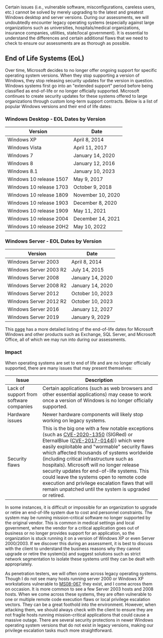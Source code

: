 Certain issues (i.e., vulnerable software, misconfigurations, careless users, etc.) cannot be solved by merely upgrading to the latest and greatest Windows desktop and server versions. During our assessments, we will undoubtedly encounter legacy operating systems (especially against large organizations such as universities, hospitals/medical organizations, insurance companies, utilities, state/local government). It is essential to understand the differences and certain additional flaws that we need to check to ensure our assessments are as thorough as possible.

## End of Life Systems (EoL)

Over time, Microsoft decides to no longer offer ongoing support for specific operating system versions. When they stop supporting a version of Windows, they stop releasing security updates for the version in question. Windows systems first go into an "extended support" period before being classified as end-of-life or no longer officially supported. Microsoft continues to create security updates for these systems offered to large organizations through custom long-term support contracts. Below is a list of popular Windows versions and their end of life dates:

### Windows Desktop - EOL Dates by Version
|Version|Date|
|---|---|
|Windows XP|April 8, 2014|
|Windows Vista|April 11, 2017|
|Windows 7|January 14, 2020|
|Windows 8|January 12, 2016|
|Windows 8.1|January 10, 2023|
|Windows 10 release 1507|May 9, 2017|
|Windows 10 release 1703|October 9, 2018|
|Windows 10 release 1809|November 10, 2020|
|Windows 10 release 1903|December 8, 2020|
|Windows 10 release 1909|May 11, 2021|
|Windows 10 release 2004|December 14, 2021|
|Windows 10 release 20H2|May 10, 2022|

### Windows Server - EOL Dates by Version
|Version|Date|
|---|---|
|Windows Server 2003|April 8, 2014|
|Windows Server 2003 R2|July 14, 2015|
|Windows Server 2008|January 14, 2020|
|Windows Server 2008 R2|January 14, 2020|
|Windows Server 2012|October 10, 2023|
|Windows Server 2012 R2|October 10, 2023|
|Windows Server 2016|January 12, 2027|
|Windows Server 2019|January 9, 2029|

This [page](https://michaelspice.net/windows/end-of-life-microsoft-windows-and-office/) has a more detailed listing of the end-of-life dates for Microsoft Windows and other products such as Exchange, SQL Server, and Microsoft Office, all of which we may run into during our assessments.

### Impact

When operating systems are set to end of life and are no longer officially supported, there are many issues that may present themselves:

|Issue|Description|
|---|---|
|Lack of support from software companies|Certain applications (such as web browsers and other essential applications) may cease to work once a version of Windows is no longer officially supported.|
|Hardware issues|Newer hardware components will likely stop working on legacy systems.|
|Security flaws|This is the big one with a few notable exceptions (such as [CVE-2020-1350](https://msrc.microsoft.com/update-guide/en-US/vulnerability/CVE-2020-1350) (SIGRed) or EternalBlue ([CVE-2017-0144](https://msrc.microsoft.com/update-guide/en-US/vulnerability/CVE-2017-0144))) which were easily exploitable and "wormable" security flaws which affected thousands of systems worldwide (including critical infrastructure such as hospitals). Microsoft will no longer release security updates for end-of-life systems. This could leave the systems open to remote code execution and privilege escalation flaws that will remain unpatched until the system is upgraded or retired.|

In some instances, it is difficult or impossible for an organization to upgrade or retire an end-of-life system due to cost and personnel constraints. The system may be running mission-critical software no longer supported by the original vendor. This is common in medical settings and local government, where the vendor for a critical application goes out of business or no longer provides support for an application, so the organization is stuck running it on a version of Windows XP or even Server 2000/2003. If we discover this during an assessment, it is best to discuss with the client to understand the business reasons why they cannot upgrade or retire the system(s) and suggest solutions such as strict network segmentation to isolate these systems until they can be dealt with appropriately.

As penetration testers, we will often come across legacy operating systems. Though I do not see many hosts running server 2000 or Windows XP workstations vulnerable to [MS08-067](https://docs.microsoft.com/en-us/security-updates/securitybulletins/2008/ms08-067), they exist, and I come across them on occasion. It is more common to see a few Server 2003 hosts and 2008 hosts. When we come across these systems, they are often vulnerable to one or multiple remote code execution flaws or local privilege escalation vectors. They can be a great foothold into the environment. However, when attacking them, we should always check with the client to ensure they are not fragile hosts running mission-critical applications that could cause a massive outage. There are several security protections in newer Windows operating system versions that do not exist in legacy versions, making our privilege escalation tasks much more straightforward.